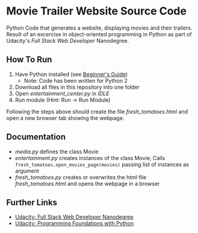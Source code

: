 # Movie Trailer Website Source Code

Python Code that generates a website, displaying movies and their trailers.
Result of an excercise in object-oriented programming in Python as part of
Udacity's *Full Stack Web Developer* Nanodegree.

## How To Run

1. Have Python installed (see 
[Beginner's Guide](https://wiki.python.org/moin/BeginnersGuide))
    * Note: Code has been written for Python 2
2. Download all files in this repository into one folder
3. Open *entertainment_center.py* in *IDLE*
4. Run module (Hint: Run -> Run Module)

Following the steps above should create the file
*fresh_tomatoes.html* and open a new browser tab showing the webpage.

## Documentation

* *media.py* defines the class Movie
* *entertainment.py* creates instances of the class Movie; Calls
`fresh_tomatoes.open_movies_page(movies)` passing list of instances
as argument
* *fresh_tomatoes.py* creates or overwrites the html file
*fresh_tomatoes.html* and opens the webpage in a browser

## Further Links

* [Udacity: Full Stack Web Developer Nanodegree](https://de.udacity.com/course/full-stack-web-developer-nanodegree--nd004/)
* [Udacity: Programming Foundations with Python](https://www.udacity.com/course/programming-foundations-with-python--ud036)